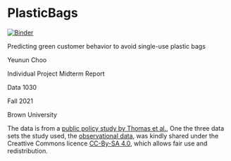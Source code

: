 # PlasticBags

[![Binder](https://mybinder.org/badge_logo.svg)](https://mybinder.org/v2/gh/yeununchoo/plasticbags/main)

Predicting green customer behavior to avoid single-use plastic bags

Yeunun Choo

Individual Project Midterm Report

Data 1030

Fall 2021

Brown University


The data is from a [public policy study by Thomas et al.](https://dx.doi.org/10.3389/fpsyg.2019.00266), One the three data sets the study used, the [observational data](https://dx.doi.org/10.5255/UKDA-SN-852642), was kindly shared under the Creattive Commons licence [CC-By-SA 4.0](https://creativecommons.org/licenses/by-sa/4.0/), which allows fair use and redistribution. 